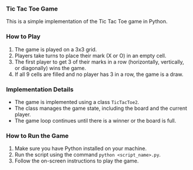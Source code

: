 ### Tic Tac Toe Game
This is a simple implementation of the Tic Tac Toe game in Python.

### How to Play
1. The game is played on a 3x3 grid.
2. Players take turns to place their mark (X or O) in an empty cell.
3. The first player to get 3 of their marks in a row (horizontally, vertically, or diagonally) wins the game.
4. If all 9 cells are filled and no player has 3 in a row, the game is a draw.

### Implementation Details
- The game is implemented using a class `TicTacToe2`.
- The class manages the game state, including the board and the current player.
- The game loop continues until there is a winner or the board is full.

### How to Run the Game
1. Make sure you have Python installed on your machine.
2. Run the script using the command `python <script_name>.py`.
3. Follow the on-screen instructions to play the game. 

